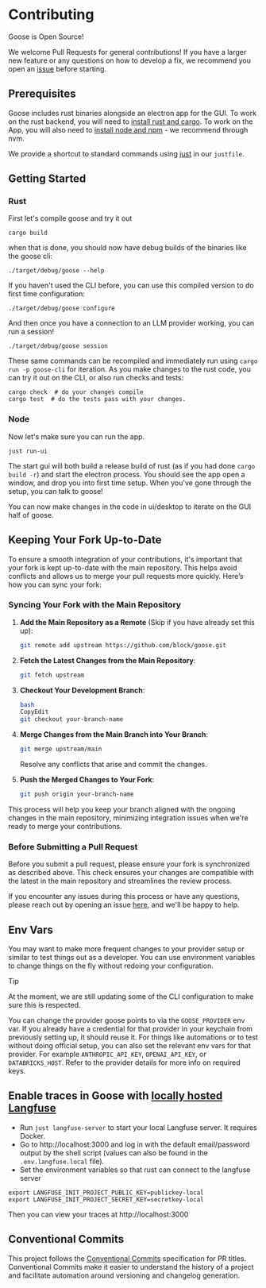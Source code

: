 # Contributing

Goose is Open Source!

We welcome Pull Requests for general contributions! If you have a larger new feature or any questions on how to develop a fix, we recommend you open an [issue][issues] before starting.

## Prerequisites

Goose includes rust binaries alongside an electron app for the GUI. To work
on the rust backend, you will need to [install rust and cargo][rustup]. To work
on the App, you will also need to [install node and npm][nvm] - we recommend through nvm.

We provide a shortcut to standard commands using [just][just] in our `justfile`.

## Getting Started

### Rust

First let's compile goose and try it out

```
cargo build
```

when that is done, you should now have debug builds of the binaries like the goose cli:

```
./target/debug/goose --help
```

If you haven't used the CLI before, you can use this compiled version to do first time configuration:

```
./target/debug/goose configure
```

And then once you have a connection to an LLM provider working, you can run a session!

```
./target/debug/goose session
```

These same commands can be recompiled and immediately run using `cargo run -p goose-cli` for iteration.
As you make changes to the rust code, you can try it out on the CLI, or also run checks and tests:

```
cargo check  # do your changes compile
cargo test  # do the tests pass with your changes.
```

### Node

Now let's make sure you can run the app.

```
just run-ui
```

The start gui will both build a release build of rust (as if you had done `cargo build -r`) and start the electron process.
You should see the app open a window, and drop you into first time setup. When you've gone through the setup,
you can talk to goose!

You can now make changes in the code in ui/desktop to iterate on the GUI half of goose.

## Keeping Your Fork Up-to-Date

To ensure a smooth integration of your contributions, it's important that your fork is kept up-to-date with the main repository. This helps avoid conflicts and allows us to merge your pull requests more quickly. Here’s how you can sync your fork:

### Syncing Your Fork with the Main Repository

1. **Add the Main Repository as a Remote** (Skip if you have already set this up):
    
    ```bash
    git remote add upstream https://github.com/block/goose.git
    ```
    
2. **Fetch the Latest Changes from the Main Repository**:
    
    ```bash
    git fetch upstream
    ```
    
3. **Checkout Your Development Branch**:
    
    ```bash
    bash
    CopyEdit
    git checkout your-branch-name
    
    ```
    
4. **Merge Changes from the Main Branch into Your Branch**:
    
    ```bash
    git merge upstream/main
    ```
    
    Resolve any conflicts that arise and commit the changes.
    
5. **Push the Merged Changes to Your Fork**:
    
    ```bash
    git push origin your-branch-name
    ```
    

This process will help you keep your branch aligned with the ongoing changes in the main repository, minimizing integration issues when we're ready to merge your contributions.

### Before Submitting a Pull Request

Before you submit a pull request, please ensure your fork is synchronized as described above. This check ensures your changes are compatible with the latest in the main repository and streamlines the review process.

If you encounter any issues during this process or have any questions, please reach out by opening an issue [here][issues], and we'll be happy to help.

## Env Vars

You may want to make more frequent changes to your provider setup or similar to test things out
as a developer. You can use environment variables to change things on the fly without redoing
your configuration.

> [!TIP]
> At the moment, we are still updating some of the CLI configuration to make sure this is
> respected.

You can change the provider goose points to via the `GOOSE_PROVIDER` env var. If you already
have a credential for that provider in your keychain from previously setting up, it should
reuse it. For things like automations or to test without doing official setup, you can also
set the relevant env vars for that provider. For example `ANTHROPIC_API_KEY`, `OPENAI_API_KEY`,
or `DATABRICKS_HOST`. Refer to the provider details for more info on required keys.

## Enable traces in Goose with [locally hosted Langfuse](https://langfuse.com/docs/deployment/self-host)

- Run `just langfuse-server` to start your local Langfuse server. It requires Docker.
- Go to http://localhost:3000 and log in with the default email/password output by the shell script (values can also be found in the `.env.langfuse.local` file).
- Set the environment variables so that rust can connect to the langfuse server

```
export LANGFUSE_INIT_PROJECT_PUBLIC_KEY=publickey-local
export LANGFUSE_INIT_PROJECT_SECRET_KEY=secretkey-local
```

Then you can view your traces at http://localhost:3000

## Conventional Commits

This project follows the [Conventional Commits](https://www.conventionalcommits.org/en/v1.0.0/) specification for PR titles. Conventional Commits make it easier to understand the history of a project and facilitate automation around versioning and changelog generation.

[issues]: https://github.com/block/goose/issues
[rustup]: https://doc.rust-lang.org/cargo/getting-started/installation.html
[nvm]: https://github.com/nvm-sh/nvm
[just]: https://github.com/casey/just?tab=readme-ov-file#installation
